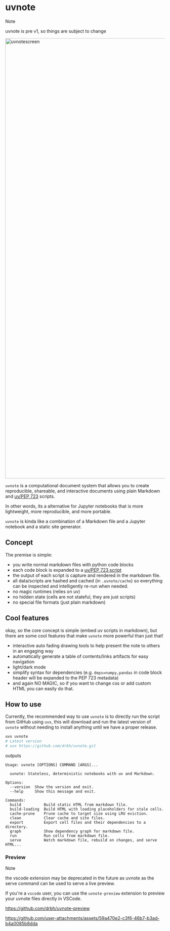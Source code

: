 # uvnote

> [!NOTE]
> uvnote is pre v1, so things are subject to change

<img width="2164" height="1392" alt="uvnotescreen" src="https://github.com/user-attachments/assets/5571a2a0-d849-4078-8395-436943d93082" />


`uvnote` is a computational document system that allows you to create reproducible, shareable, and interactive documents using plain Markdown and [uv/PEP 723](https://docs.astral.sh/uv/guides/scripts/#running-scripts) scripts.

In other words, its a alternative for Jupyter notebooks that is more lightweight, more reproducible, and more portable.

`uvnote` is kinda like a combination of a Markdown file and a Jupyter notebook and a static site generator.

## Concept

The premise is simple:

- you write normal markdown files with python code blocks
- each code block is expanded to a [uv/PEP 723 script](https://docs.astral.sh/uv/guides/scripts/#running-scripts)
- the output of each script is capture and rendered in the markdown file.
- all data/scripts are hashed and cached (in `.uvnote/cache`) so everything can be inspected and intelligently re-run when needed.
- no magic runtimes (relies on uv)
- no hidden state (cells are not stateful, they are just scripts)
- no special file formats (just plain markdown)

## Cool features

okay, so the core concept is simple (embed uv scripts in markdown), but there are some cool features that make `uvnote` more powerful than just that!

- interactive auto fading drawing tools to help present the note to others in an engaging way
- automatically generate a table of contents/links artifacts for easy navigation
- light/dark mode
- simplify syntax for dependencies (e.g. `deps=numpy,pandas` in code block header will be expanded to the PEP 723 metadata)
- and again NO MAGIC, so if you want to change css or add custom HTML you can easily do that.

## How to use

Currently, the recommended way to use `uvnote` is to directly run the script from GitHub using `uvx`, this will download and run the latest version of `uvnote` without needing to install anything until we have a proper release.

```bash
uvx uvnote
# Latest version
# uvx https://github.com/drbh/uvnote.git
```

outputs

```text
Usage: uvnote [OPTIONS] COMMAND [ARGS]...

  uvnote: Stateless, deterministic notebooks with uv and Markdown.

Options:
  --version  Show the version and exit.
  --help     Show this message and exit.

Commands:
  build          Build static HTML from markdown file.
  build-loading  Build HTML with loading placeholders for stale cells.
  cache-prune    Prune cache to target size using LRU eviction.
  clean          Clear cache and site files.
  export         Export cell files and their dependencies to a directory.
  graph          Show dependency graph for markdown file.
  run            Run cells from markdown file.
  serve          Watch markdown file, rebuild on changes, and serve HTML...
```

### Preview

> [!NOTE]
> the vscode extension may be deprecated in the future as uvnote as the serve command can be used to serve a live preview.

If you're a `vscode` user, you can use the `uvnote-preview` extension to preview your uvnote files directly in VSCode.

https://github.com/drbh/uvnote-preview


https://github.com/user-attachments/assets/59a470e2-c3f6-46b7-b3ad-b4a0085b8dda


